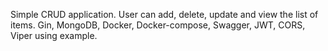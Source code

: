 
Simple CRUD application. User can add, delete, update and view the list of items.
Gin, MongoDB, Docker, Docker-compose, Swagger, JWT, CORS, Viper using example.